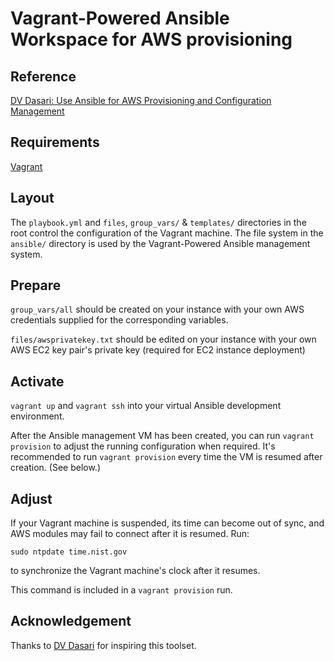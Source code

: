 # Vagrant-Powered Ansible Workspace for AWS provisioning

## Reference

[DV Dasari: Use Ansible for AWS Provisioning and Configuration Management](http://dasari.me/2016/08/26/ansible-for-aws-provisioning-configuration-management.html)

## Requirements

[Vagrant](https://www.vagrantup.com/)

## Layout

The `playbook.yml` and `files`, `group_vars/` & `templates/` directories in the root control the configuration of the Vagrant machine.  The file system in the `ansible/` directory is used by the Vagrant-Powered Ansible management system.

## Prepare

`group_vars/all` should be created on your instance with your own AWS credentials supplied for the corresponding variables.

`files/awsprivatekey.txt` should be edited on your instance with your own AWS EC2 key pair's private key (required for EC2 instance deployment)

## Activate

`vagrant up` and `vagrant ssh` into your virtual Ansible development environment.

After the Ansible management VM has been created, you can run `vagrant provision` to adjust the running configuration when required.  It's recommended to run `vagrant provision` every time the VM is resumed after creation.  (See below.)

## Adjust

If your Vagrant machine is suspended, its time can become out of sync, and AWS
modules may fail to connect after it is resumed.  Run:

`sudo ntpdate time.nist.gov`

to synchronize the Vagrant machine's clock after it resumes.

This command is included in a `vagrant provision` run.

## Acknowledgement

Thanks to [DV Dasari](https://github.com/dv2) for inspiring this toolset.
